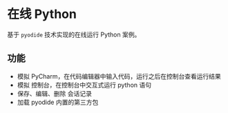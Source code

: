 # 在线 Python

基于 `pyodide` 技术实现的在线运行 Python 案例。

## 功能

- 模拟 PyCharm，在代码编辑器中输入代码，运行之后在控制台查看运行结果
- 模拟 控制台，在控制台中交互式运行 python 语句
- 保存、编辑、删除 会话记录
- 加载 pyodide 内置的第三方包
